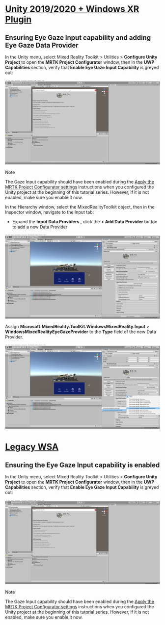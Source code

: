 # [Unity 2019/2020 + Windows XR Plugin](#tab/winxr)

## Ensuring Eye Gaze Input capability and adding Eye Gaze Data Provider

In the Unity menu, select Mixed Reality Toolkit > Utilities > **Configure Unity Project** to open the **MRTK Project Configurator** window, then in the **UWP Capabilities** section, verify that **Enable Eye Gaze Input Capability** is greyed out:

![Unity MRTK Project Configurator window](../images/mr-learning-base/base-08-section1-step1-1.png)

> [!NOTE]
> The Gaze Input capability should have been enabled during the [Apply the MRTK Project Configurator settings](../mr-learning-base-02.md#selecting-mrtk-and-project-settings) instructions when you configured the Unity project at the beginning of this tutorial series. However, if it is not enabled, make sure you enable it now.

In the Hierarchy window, select the MixedRealityToolkit object, then in the Inspector window, navigate to the Input tab:

* Expand the **Input Data Providers** , click the **+ Add Data Provider** button to add a new Data Provider

![Adding Eye data provider 1](../images/mr-learning-base/base-08-section1-step1-2.png)

Assign **Microsoft.MixedReality.ToolKit.WindowsMixedReality.Input** > **WindowsMixedRealityEyeGazeProvider** to the **Type** field of the new Data Provider.

![Adding Eye data provider 2](../images/mr-learning-base/base-08-section1-step1-3.png)

# [Legacy WSA](#tab/wsa)

## Ensuring the Eye Gaze Input capability is enabled

In the Unity menu, select Mixed Reality Toolkit > Utilities > **Configure Unity Project** to open the **MRTK Project Configurator** window, then in the **UWP Capabilities** section, verify that **Enable Eye Gaze Input Capability** is greyed out:

![Unity MRTK Project Configurator window](../images/mr-learning-base/base-08-section1-step1-1.png)

> [!NOTE]
> The Gaze Input capability should have been enabled during the [Apply the MRTK Project Configurator settings](../mr-learning-base-02.md#creating-and-configuring-the-scene) instructions when you configured the Unity project at the beginning of this tutorial series. However, if it is not enabled, make sure you enable it now.
